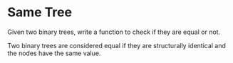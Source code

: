 Same Tree
=========

Given two binary trees, write a function to check if they are equal or not.

Two binary trees are considered equal if they are structurally identical and the nodes have the same value. 